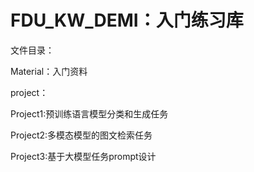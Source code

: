 # FDU_KW_DEMI：入门练习库

文件目录：

Material：入门资料

project：

Project1:预训练语言模型分类和生成任务

Project2:多模态模型的图文检索任务

Project3:基于大模型任务prompt设计